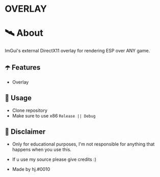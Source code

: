 # OVERLAY

# 🛰 About
ImGui's external DirectX11 overlay for rendering ESP over ANY game.

## ☂️ Features
- Overlay

## 🌠 Usage
- Clone repository
- Make sure to use x86 `Release || Debug`

## 🗿 Disclaimer
- Only for educational purposes, I'm not responsible for anything that happens when you use this.

- If u use my source please give credits :)

- Made by hj.#0010
